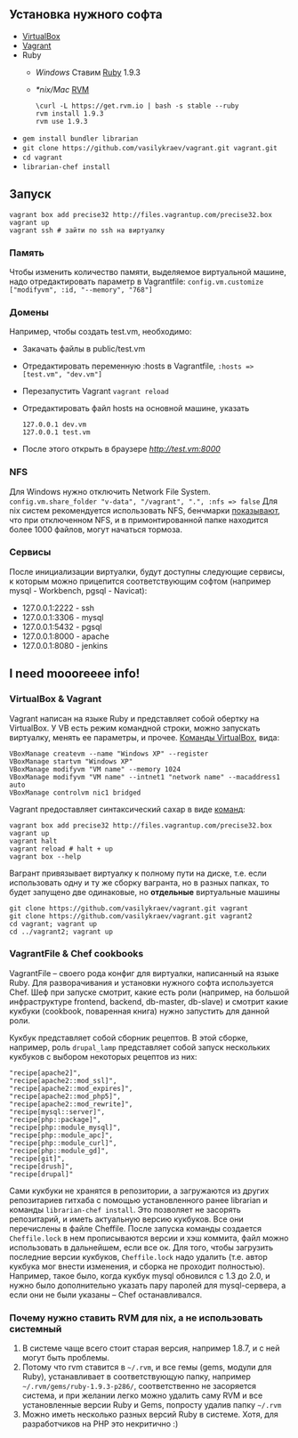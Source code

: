 ## Установка нужного софта
* [VirtualBox][vb]
* [Vagrant][vagrant]
* Ruby
	* *Windows* Ставим [Ruby][rubyinstall] 1.9.3
	* *\*nix/Mac* [RVM][rvm]

		```
		\curl -L https://get.rvm.io | bash -s stable --ruby
		rvm install 1.9.3
		rvm use 1.9.3
		```
* `gem install bundler librarian`
* `git clone https://github.com/vasilykraev/vagrant.git vagrant.git`
* `cd vagrant`
* `librarian-chef install`


## Запуск

```
vagrant box add precise32 http://files.vagrantup.com/precise32.box
vagrant up
vagrant ssh # зайти по ssh на виртуалку
```


### Память
Чтобы изменить количество памяти, выделяемое виртуальной машине, надо отредактировать параметр в Vagrantfile:
`config.vm.customize ["modifyvm", :id, "--memory", "768"]`


### Домены
Например, чтобы создать test.vm, необходимо:

* Закачать файлы в public/test.vm
* Отредактировать переменную :hosts в Vagrantfile, `:hosts => [test.vm", "dev.vm"]`
* Перезапустить Vagrant `vagrant reload`
* Отредактировать файл hosts на основной машине, указать

	```
	127.0.0.1 dev.vm
	127.0.0.1 test.vm
	```
* После этого открыть в браузере *http://test.vm:8000*


### NFS
Для Windows нужно отключить Network File System. `config.vm.share_folder "v-data", "/vagrant", ".", :nfs => false`
Для nix систем рекомендуется использовать NFS, бенчмарки [показывают][vagrant-nfs], что при отключенном NFS, и в примонтированной папке находится более 1000 файлов, могут начаться тормоза.


### Сервисы
После инициализации виртуалки, будут доступны следующие сервисы, к которым можно прицепится соответствующим софтом (например mysql - Workbench, pgsql - Navicat):
* 127.0.0.1:2222 - ssh
* 127.0.0.1:3306 - mysql
* 127.0.0.1:5432 - pgsql
* 127.0.0.1:8000 - apache
* 127.0.0.1:8080 - jenkins



## I need moooreeee info!
### VirtualBox & Vagrant
Vagrant написан на языке Ruby и представляет собой обертку на VirtualBox. У VB есть режим командной строки, можно запускать виртуалку, менять ее параметры, и прочее. [Команды VirtualBox][vb-cli], вида:

```
VBoxManage createvm --name "Windows XP" --register
VBoxManage startvm "Windows XP"
VBoxManage modifyvm "VM name" --memory 1024
VBoxManage modifyvm "VM name" --intnet1 "network name" --macaddress1 auto
VBoxManage controlvm nic1 bridged
```

Vagrant предоставляет синтаксический сахар в виде [команд][vagrant-gs]:

```
vagrant box add precise32 http://files.vagrantup.com/precise32.box
vagrant up
vagrant halt
vagrant reload # halt + up
vagrant box --help
```

Вагрант привязывает виртуалку к полному пути на диске, т.е. если использовать одну и ту же сборку вагранта, но в разных папках, то будет запущено две одинаковые, но **отдельные** виртуальные машины

```
git clone https://github.com/vasilykraev/vagrant.git vagrant
git clone https://github.com/vasilykraev/vagrant.git vagrant2
cd vagrant; vagrant up
cd ../vagrant2; vagrant up
```


### VagrantFile & Chef cookbooks
VagrantFile – своего рода конфиг для виртуалки, написанный на языке Ruby. Для разворачивания и установки нужного софта используется Chef. Шеф при запуске смотрит, какие есть роли (например, на большой инфраструктуре frontend, backend, db-master, db-slave) и смотрит какие кукбуки (cookbook, поваренная книга) нужно запустить для данной роли.

Кукбук представляет собой сборник рецептов. В этой сборке, например, роль `drupal_lamp` представляет собой запуск нескольких кукбуков с выбором некоторых рецептов из них:

```
"recipe[apache2]",
"recipe[apache2::mod_ssl]",
"recipe[apache2::mod_expires]",
"recipe[apache2::mod_php5]",
"recipe[apache2::mod_rewrite]",
"recipe[mysql::server]",
"recipe[php::package]",
"recipe[php::module_mysql]",
"recipe[php::module_apc]",
"recipe[php::module_curl]",
"recipe[php::module_gd]",
"recipe[git]",
"recipe[drush]",
"recipe[drupal]"
```

Сами кукбуки не хранятся в репозитории, а загружаются из других репозитариев гитхаба с помощью установленного ранее  librarian и команды `librarian-chef install`. Это позволяет не засорять репозитарий, и иметь актуальную версию кукбуков. Все они перечислены в файле Cheffile. После запуска команды создается `Cheffile.lock` в нем прописываются версии и хэш коммита, файл можно использовать в дальнейшем, если все ок. Для того, чтобы загрузить последние версии кукбуков, `Cheffile.lock` надо удалить (т.е.  автор кукбука мог внести изменения, и сборка не проходит полностью). 
Например, такое было, когда кукбук mysql обновился с 1.3 до 2.0, и нужно было дополнительно указать пару паролей для mysql-сервера, а если они не были указаны – Chef останавливался.


### Почему нужно ставить RVM для nix, а не использовать системный
1. В системе чаще всего стоит старая версия, например 1.8.7, и с ней могут быть проблемы.
2. Потому что rvm ставится в `~/.rvm`, и все гемы (gems, модули для Ruby), устанавливает в соответствующую папку, например `~/.rvm/gems/ruby-1.9.3-p286/`, соответственно не засоряется система, и при желании легко можно удалить саму RVM и все установленные версии Ruby и Gems, попросту удалив папку `~/.rvm`
3. Можно иметь несколько разных версий Ruby в системе. Хотя, для разработчиков на PHP это некритично :)



[vb]: https://www.virtualbox.org/wiki/Downloads
[vb-cli]: http://www.virtualbox.org/manual/ch08.html
[vagrant]: http://vagrantup.com/
[vagrant-gs]: http://vagrantup.com/v1/docs/getting-started/index.html
[vagrant-nfs]: http://vagrantup.com/v1/docs/nfs.html
[rvm]: https://rvm.io/rvm/install/
[rubyinstall]: http://rubyinstaller.org/downloads/
